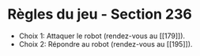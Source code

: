 # Règles du jeu - Section 236

- Choix 1: Attaquer le robot (rendez-vous au [[179]]).
- Choix 2: Répondre au robot (rendez-vous au [[195]]).